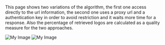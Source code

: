 This page shows two variations of the algorithm, the first one access directly to the url information, the second one uses a proxy url and a authentication key in order to avoid restriction and it waits more time for a response. Also the percentage of retrieved logos are calculated as a quality measure for the two approaches.

![My Image]("First_aproach.png")
![My Image]("Second_aproach.png")
